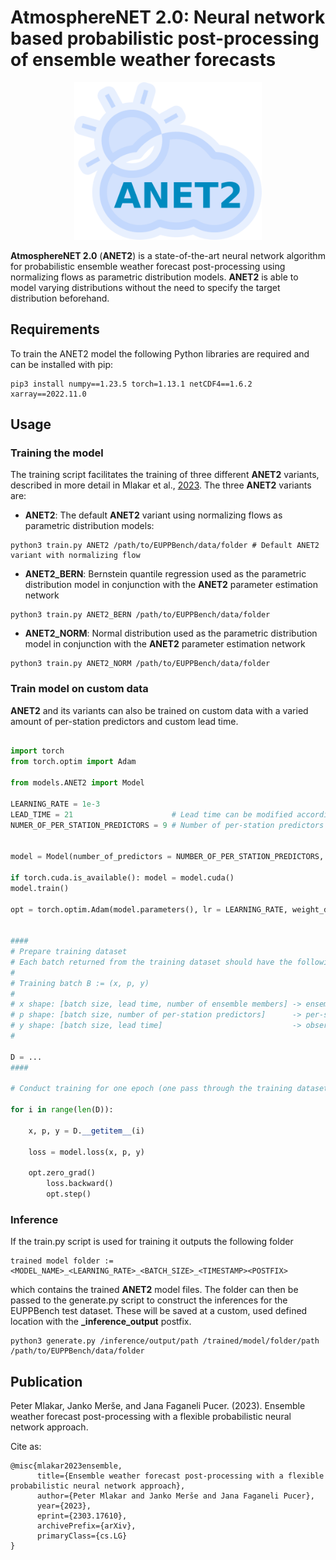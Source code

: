 # AtmosphereNET 2.0: Neural network based probabilistic post-processing of ensemble weather forecasts

<p align="center">
    <img src="images/logo_anet2.png" alt="ANET2 logo" width="300px">
</p>

**AtmosphereNET 2.0** (**ANET2**) is a state-of-the-art neural network algorithm for probabilistic ensemble weather forecast post-processing using normalizing flows as parametric distribution models.
**ANET2** is able to model varying distributions without the need to specify the target distribution beforehand.

## Requirements

To train the ANET2 model the following Python libraries are required and can be installed with pip:
```console
pip3 install numpy==1.23.5 torch=1.13.1 netCDF4==1.6.2 xarray==2022.11.0
```

## Usage

### Training the model

The training script facilitates the training of three different **ANET2** variants, described in more detail in Mlakar et al., [2023](https://doi.org/10.48550/arXiv.2303.17610).
The three **ANET2** variants are:
* **ANET2**: The default **ANET2** variant using normalizing flows as parametric distribution models:
```console
python3 train.py ANET2 /path/to/EUPPBench/data/folder # Default ANET2 variant with normalizing flow
```
* **ANET2_BERN**: Bernstein quantile regression used as the parametric distribution model in conjunction with the **ANET2** parameter estimation network
```console
python3 train.py ANET2_BERN /path/to/EUPPBench/data/folder 
```
* **ANET2_NORM**: Normal distribution used as the parametric distribution model in conjunction with the **ANET2** parameter estimation network
```console
python3 train.py ANET2_NORM /path/to/EUPPBench/data/folder
```

### Train model on custom data

**ANET2** and its variants can also be trained on custom data with a varied amount of per-station predictors and custom lead time.
```python

import torch
from torch.optim import Adam

from models.ANET2 import Model

LEARNING_RATE = 1e-3
LEAD_TIME = 21                      # Lead time can be modified according to specific dataset needs
NUMER_OF_PER_STATION_PREDICTORS = 9 # Number of per-station predictors can be modified according to specific dataset needs


model = Model(number_of_predictors = NUMBER_OF_PER_STATION_PREDICTORS, lead_time = LEAD_TIME)

if torch.cuda.is_available(): model = model.cuda()
model.train()

opt = torch.optim.Adam(model.parameters(), lr = LEARNING_RATE, weight_decay = 1e-6)


####
# Prepare training dataset
# Each batch returned from the training dataset should have the following format:
# 
# Training batch B := (x, p, y)
#
# x shape: [batch size, lead time, number of ensemble members] -> ensemble forecasts
# p shape: [batch size, number of per-station predictors]      -> per-station predictors
# y shape: [batch size, lead time]                             -> observations
#

D = ...
####

# Conduct training for one epoch (one pass through the training dataset)

for i in range(len(D)):
	
	x, p, y = D.__getitem__(i)

	loss = model.loss(x, p, y)

	opt.zero_grad()
        loss.backward()
        opt.step()

```


### Inference

If the train.py script is used for training it outputs the following folder
```console
trained model folder := <MODEL_NAME>_<LEARNING_RATE>_<BATCH_SIZE>_<TIMESTAMP><POSTFIX>
```
which contains the trained **ANET2** model files.
The folder can then be passed to the generate.py script to construct the inferences for the EUPPBench test dataset.
These will be saved at a custom, used defined location with the **_inference_output** postfix.

```console
python3 generate.py /inference/output/path /trained/model/folder/path /path/to/EUPPBench/data/folder 
```

## Publication

Peter Mlakar, Janko Merše, and Jana Faganeli Pucer. (2023). Ensemble weather forecast post-processing with a flexible probabilistic neural network approach.

Cite as:

```console
@misc{mlakar2023ensemble,
      title={Ensemble weather forecast post-processing with a flexible probabilistic neural network approach}, 
      author={Peter Mlakar and Janko Merše and Jana Faganeli Pucer},
      year={2023},
      eprint={2303.17610},
      archivePrefix={arXiv},
      primaryClass={cs.LG}
}
```

